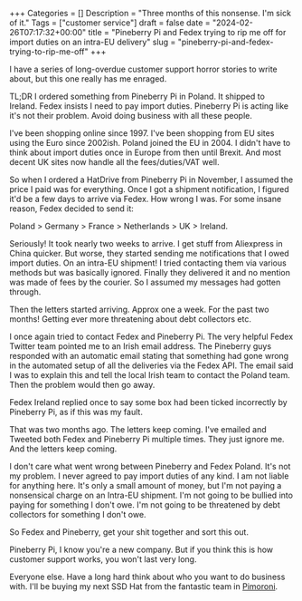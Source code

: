 +++
Categories = []
Description = "Three months of this nonsense. I'm sick of it."
Tags = ["customer service"]
draft = false
date = "2024-02-26T07:17:32+00:00"
title = "Pineberry Pi and Fedex trying to rip me off for import duties on an intra-EU delivery"
slug = "pineberry-pi-and-fedex-trying-to-rip-me-off"
+++

I have a series of long-overdue customer support horror stories to write about, but this one really has me enraged.

TL;DR I ordered something from Pineberry Pi in Poland. It shipped to Ireland. Fedex insists I need to pay import duties. Pineberry Pi is acting like it's not their problem. Avoid doing business with all these people.

I've been shopping online since 1997. I've been shopping from EU sites using the Euro since 2002ish. Poland joined the EU in 2004. I didn't have to think about import duties once in Europe from then until Brexit. And most decent UK sites now handle all the fees/duties/VAT well.

So when I ordered a HatDrive from Pineberry Pi in November, I assumed the price I paid was for everything. Once I got a shipment notification, I figured it'd be a few days to arrive via Fedex. How wrong I was. For some insane reason, Fedex decided to send it:

Poland > Germany > France > Netherlands > UK > Ireland.

Seriously! It took nearly two weeks to arrive. I get stuff from Aliexpress in China quicker. But worse, they started sending me notifications that I owed import duties. On an intra-EU shipment! I tried contacting them via various methods but was basically ignored. Finally they delivered it and no mention was made of fees by the courier. So I assumed my messages had gotten through.

Then the letters started arriving. Approx one a week. For the past two months! Getting ever more threatening about debt collectors etc.

I once again tried to contact Fedex and Pineberry Pi. The very helpful Fedex Twitter team pointed me to an Irish email address. The Pineberry guys responded with an automatic email stating that something had gone wrong in the automated setup of all the deliveries via the Fedex API. The email said I was to explain this and tell the local Irish team to contact the Poland team. Then the problem would then go away.

Fedex Ireland replied once to say some box had been ticked incorrectly by Pineberry Pi, as if this was my fault.

That was two months ago. The letters keep coming. I've emailed and Tweeted both Fedex and Pineberry Pi multiple times. They just ignore me. And the letters keep coming.

I don't care what went wrong between Pineberry and Fedex Poland. It's not my problem. I never agreed to pay import duties of any kind. I am not liable for anything here. It's only a small amount of money, but I'm not paying a nonsensical charge on an Intra-EU shipment. I'm not going to be bullied into paying for something I don't owe. I'm not going to be threatened by debt collectors for something I don't owe.

So Fedex and Pineberry, get your shit together and sort this out.

Pineberry Pi, I know you're a new company. But if you think this is how customer support works, you won't last very long.

Everyone else. Have a long hard think about who you want to do business with. I'll be buying my next SSD Hat from the fantastic team in [Pimoroni](https://shop.pimoroni.com/).

<script type="application/ld+json">
  {
    "@context": "https://schema.org/",
    "@type": "Review",
    "author": {
      "@type": "Person",
      "name": "Conor O'Neill"
    },
    "itemReviewed": {
      "@type": "Organization",
      "name": "Pineberry Pi"
    },
    "reviewRating": {
      "@type": "Rating",
      "ratingValue": "1"
    },
    "reviewBody": "I have a series of long-overdue customer support horror stories to write about, but this one really has me enraged.  TL;DR I ordered something from Pineberry Pi in Poland. It shipped to Ireland. Fedex insists I need to pay import duties. Pineberry Pi is acting like it’s not their problem. Avoid doing business with all these people.  I’ve been shopping online since 1997. I’ve been shopping from EU sites using the Euro since 2002ish. Poland joined the EU in 2004. I didn’t have to think about import duties once in Europe from then until Brexit. And most decent UK sites now handle all the fees/duties/VAT well.  So when I ordered a HatDrive from Pineberry Pi in November, I assumed the price I paid was for everything. Once I got a shipment notification, I figured it’d be a few days to arrive via Fedex. How wrong I was. For some insane reason, Fedex decided to send it:  Poland > Germany > France > Netherlands > UK > Ireland.  Seriously! It took nearly two weeks to arrive. I get stuff from Aliexpress in China quicker. But worse, they started sending me notifications that I owed import duties. On an intra-EU shipment! I tried contacting them via various methods but was basically ignored. Finally they delivered it and no mention was made of fees by the courier. So I assumed my messages had gotten through.  Then the letters started arriving. Approx one a week. For the past two months! Getting ever more threatening about debt collectors etc.  I once again tried to contact Fedex and Pineberry Pi. The very helpful Fedex Twitter team pointed me to an Irish email address. The Pineberry guys responded with an automatic email stating that something had gone wrong in the automated setup of all the deliveries via the Fedex API. The email said I was to explain this and tell the local Irish team to contact the Poland team. Then the problem would then go away.  Fedex Ireland replied once to say some box had been ticked incorrectly by Pineberry Pi, as if this was my fault.  That was two months ago. The letters keep coming. I’ve emailed and Tweeted both Fedex and Pineberry Pi multiple times. They just ignore me. And the letters keep coming.  I don’t care what went wrong between Pineberry and Fedex Poland. It’s not my problem. I never agreed to pay import duties of any kind. I am not liable for anything here. It’s only a small amount of money, but I’m not paying a nonsensical charge on an Intra-EU shipment. I’m not going to be bullied into paying for something I don’t owe. I’m not going to be threatened by debt collectors for something I don’t owe.  So Fedex and Pineberry, get your shit together and sort this out.  Pineberry Pi, I know you’re a new company. But if you think this is how customer support works, you won’t last very long.  Everyone else. Have a long hard think about who you want to do business with. I’ll be buying my next SSD Hat from the fantastic team in Pimoroni.",
    "datePublished": "2024-02-26",
    "publisher": {
      "@type": "Organization",
      "name": "Conor O'Neill"
    },
    "name": "Disastrous Customer Service from Pineberry Pi and Fedex"
  }
</script>

<script type="application/ld+json">
  {
    "@context": "https://schema.org/",
    "@type": "Review",
    "author": {
      "@type": "Person",
      "name": "Conor O'Neill"
    },
    "itemReviewed": {
      "@type": "Organization",
      "name": "Fedex Europe"
    },
    "reviewRating": {
      "@type": "Rating",
      "ratingValue": "1"
    },
    "name": "Pineberry Pi and Fedex trying to rip me off for import duties on an intra-EU delivery",
    "datePublished": "2024-02-27",
    "publisher": {
      "@type": "Organization",
      "name": "Conor O'Neill"
    },
    "reviewBody": "TL;DR I ordered something from Pineberry Pi in Poland. It shipped to Ireland. Fedex insists I need to pay import duties. For an Intra-EU shipment! When I ordered a HatDrive from Pineberry Pi in November, I assumed the price I paid was for everything. Once I got a shipment notification, I figured it'd be a few days to arrive via Fedex. How wrong I was. For some insane reason, Fedex decided to send it:  Poland > Germany > France > Netherlands > UK > Ireland.  Seriously! It took nearly two weeks to arrive. I get stuff from Aliexpress in China quicker. But worse, they started sending me notifications that I owed import duties. On an intra-EU shipment! I tried contacting them via various methods but was basically ignored. Finally they delivered it and no mention was made of fees by the courier. So I assumed my messages had gotten through.  Then the letters started arriving. Approx one a week. For the past two months! Getting ever more threatening about debt collectors etc.  I once again tried to contact Fedex and Pineberry Pi. The very helpful Fedex Twitter team pointed me to an Irish email address. Fedex Ireland replied once to say some box had been ticked incorrectly by Pineberry Pi, as if this was my fault.  That was two months ago. The letters keep coming. I've emailed and Tweeted both Fedex and Pineberry Pi multiple times. I will not be paying for the mistakes of two companies."
  }
</script>
